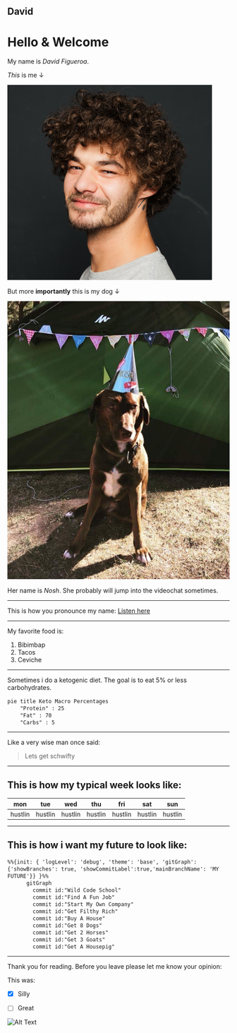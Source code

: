 ## David

# Hello & Welcome   

My name is *David Figueroa*.  

*This* is me ↓

![df](/assets/david-figueroa.png)

But more **importantly** this is my dog ↓

![dfdog](/assets/david-figueroa-dog.JPG)

Her name is *Nosh*. She probably will jump into the videochat sometimes.  

---

This is how you pronounce my name: [Listen here](https://github.com/WildCodeSchool/2023-01-EN-Berlin-Remote2-Markdown/blob/main/assets/david-figueroa.wav?raw=true)

---

My favorite food is:  
1. Bibimbap
2. Tacos
3. Ceviche

---
Sometimes i do a ketogenic diet. The goal is to eat 5% or less carbohydrates.  


```mermaid
pie title Keto Macro Percentages
    "Protein" : 25
    "Fat" : 70
    "Carbs" : 5
```
---

Like a very wise man once said:  
> Lets get schwifty
> 
---
## This is how my typical week looks like:

| mon | tue | wed | thu | fri | sat | sun |
| --- | --- | --- | --- | --- | --- | --- |
| hustlin | hustlin | hustlin | hustlin | hustlin | hustlin | hustlin |

---

## This is how i want my future to look like:  

```mermaid
%%{init: { 'logLevel': 'debug', 'theme': 'base', 'gitGraph': {'showBranches': true, 'showCommitLabel':true,'mainBranchName': 'MY FUTURE'}} }%%
      gitGraph
        commit id:"Wild Code School"
        commit id:"Find A Fun Job"
        commit id:"Start My Own Company"
        commit id:"Get Filthy Rich"
        commit id:"Buy A House"
        commit id:"Get 8 Dogs"
        commit id:"Get 2 Horses"
        commit id:"Get 3 Goats"
        commit id:"Get A Housepig"
```
---

Thank you for reading. Before you leave please let me know your opinion:  

This was:  
- [x] Silly
- [ ] Great


![Alt Text](https://media.giphy.com/media/vFKqnCdLPNOKc/giphy.gif)

